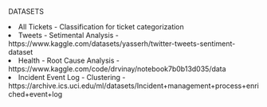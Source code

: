 DATASETS

<li>All Tickets - Classification for ticket categorization </li>
<li>Tweets - Setimental Analysis - https://www.kaggle.com/datasets/yasserh/twitter-tweets-sentiment-dataset </li>
<li>Health - Root Cause Analysis - https://www.kaggle.com/code/drvinay/notebook7b0b13d035/data </li>
<li>Incident Event Log - Clustering - https://archive.ics.uci.edu/ml/datasets/Incident+management+process+enriched+event+log </li>
